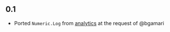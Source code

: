 0.1
---
* Ported `Numeric.Log` from [analytics](http://github.com/analytics) at the request of @bgamari
